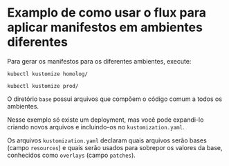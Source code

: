 # Examplo de como usar o flux para aplicar manifestos em ambientes diferentes

Para gerar os manifestos para os diferentes ambientes, execute:

```
kubectl kustomize homolog/

kubectl kustomize prod/
```

O diretório `base` possui arquivos que compõem o código comum a todos os ambientes.

Nesse exemplo só existe um deployment, mas você pode expandi-lo criando novos arquivos e incluindo-os no `kustomization.yaml`.

Os arquivos `kustomization.yaml` declaram quais arquivos serão bases (campo `resources`) e quais serão usados para sobrepor os valores da base,
conhecidos como `overlays` (campo `patches`).
